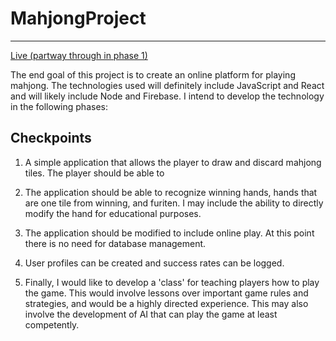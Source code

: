 # MahjongProject
---
[Live (partway through in phase 1)](paulangland.info/MahjongProject)

The end goal of this project is to create an online platform for playing mahjong. The technologies used will definitely include JavaScript and React and will likely include Node and Firebase. I intend to develop the technology in the following phases:

## Checkpoints
1. A simple application that allows the player to draw and discard mahjong tiles. The player should be able to

1. The application should be able to recognize winning hands, hands that are one tile from winning, and furiten. I may include the ability to directly modify the hand for educational purposes.

1. The application should be modified to include online play. At this point there is no need for database management.

1. User profiles can be created and success rates can be logged.

1. Finally, I would like to develop a 'class' for teaching players how to play the game. This would involve lessons over important game rules and strategies, and would be a highly directed experience. This may also involve the development of AI that can play the game at least competently.
